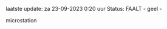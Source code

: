 laatste update: 
za 23-09-2023  0:20   uur 
Status: FAALT - geel - 
<div class="service Y">microstation</div>